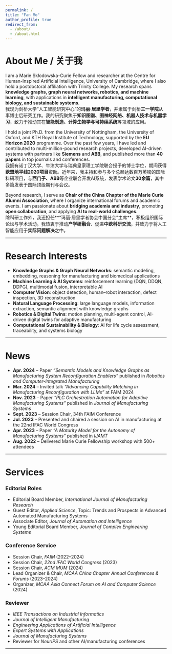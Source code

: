 ```yaml
---
permalink: /
title: "Fan Mo"
author_profile: true
redirect_from: 
  - /about/
  - /about.html
---
```


# About Me / 关于我

I am a Marie Skłodowska-Curie Fellow and researcher at the Centre for Human-Inspired Artificial Intelligence, University of Cambridge, where I also hold a postdoctoral affiliation with Trinity College.  My research spans **knowledge graphs, graph neural networks, robotics, and machine learning**, with applications in **intelligent manufacturing, computational biology, and sustainable systems**.  
我现为剑桥大学“人工智能研究中心”的**玛丽·居里学者**，并隶属于剑桥**三一学院**从事博士后研究工作。我的研究聚焦于**知识图谱、图神经网络、机器人技术与机器学习**，致力于推动其在**智能制造、计算生物学与可持续系统**等领域的应用。  

I hold a joint Ph.D. from the University of Nottingham, the University of Oxford, and KTH Royal Institute of Technology, supported by the **EU Horizon 2020** programme. Over the past few years, I have led and contributed to multi-million-pound research projects, developed AI-driven systems with partners like **Siemens** and **ABB**, and published more than **40 papers** in top journals and conferences.  
我拥有诺丁汉大学、牛津大学与瑞典皇家理工学院联合授予的博士学位，期间获得**欧盟地平线2020项目**资助。近年来，我主持和参与多个总额达数百万英镑的国际科研项目，与**西门子、ABB**等企业联合开发AI系统，发表学术论文**30余篇**，其中多篇发表于国际顶级期刊与会议。  

Beyond research, I serve as **Chair of the China Chapter of the Marie Curie Alumni Association**, where I organize international forums and academic events.  I am passionate about **bridging academia and industry**, promoting **open collaboration**, and applying **AI to real-world challenges**.  
除科研工作外，我还担任**“玛丽·居里学者协会中国分会”主席**，积极组织国际论坛与学术活动。我热衷于推动**产学研融合**、促进**中欧科研交流**，并致力于将人工智能应用于**实际问题解决**之中。  

---

# Research Interests

- **Knowledge Graphs & Graph Neural Networks**: semantic modeling, embedding, reasoning for manufacturing and biomedical applications  
- **Machine Learning & AI Systems**: reinforcement learning (DQN, DDQN, DDPG), multimodal fusion, interpretable AI  
- **Computer Vision**: object detection, human–robot interaction, defect inspection, 3D reconstruction  
- **Natural Language Processing**: large language models, information extraction, semantic alignment with knowledge graphs  
- **Robotics & Digital Twins**: motion planning, multi-agent control, AI-driven digital twins for adaptive manufacturing  
- **Computational Sustainability & Biology**: AI for life cycle assessment, traceability, and systems biology  

---

# News

- **Apr. 2024** – Paper *“Semantic Models and Knowledge Graphs as Manufacturing System Reconfiguration Enablers”* published in *Robotics and Computer-Integrated Manufacturing*  
- **Mar. 2024** – Invited talk *“Advancing Capability Matching in Manufacturing Reconfiguration with LLMs”* at FAIM 2024  
- **Nov. 2023** – Paper *“PLC Orchestration Automation for Adaptive Manufacturing Systems”* published in *Journal of Manufacturing Systems*  
- **Sept. 2023** – Session Chair, 34th FAIM Conference  
- **Jul. 2023** – Presented and chaired a session on AI in manufacturing at the 22nd IFAC World Congress  
- **Apr. 2023** – Paper *“A Maturity Model for the Autonomy of Manufacturing Systems”* published in *IJAMT*  
- **Aug. 2022** – Delivered Marie Curie Fellowship workshop with 500+ attendees  

---

# Services

### Editorial Roles
- Editorial Board Member, *International Journal of Manufacturing Research*
- Guest Editor, *Applied Science*, Topic: Trends and Prospects in Advanced Automated Manufacturing Systems
- Associate Editor, *Journal of Automation and Intelligence*
- Young Editorial Board Member, *Journal of Complex Engineering Systems*  

### Conference Service
- Session Chair, *FAIM* (2022–2024)  
- Session Chair, *22nd IFAC World Congress* (2023)  
- Session Chair, *ACM MUM* (2024)  
- Lead Organizer & Chair, *MCAA China Chapter Annual Conferences & Forums* (2023–2024)  
- Organizer, *MCAA Asia Connect Forum on AI and Computer Science* (2024)  

### Reviewer
- *IEEE Transactions on Industrial Informatics*  
- *Journal of Intelligent Manufacturing*  
- *Engineering Applications of Artificial Intelligence*  
- *Expert Systems with Applications*  
- *Journal of Manufacturing Systems*  
- Reviewer for *NeurIPS* and other AI/manufacturing conferences  

---
